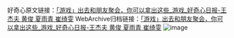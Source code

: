 好奇心原文链接：[「游戏」出去和朋友聚会，你可以拿出这些_游戏_好奇心日报-王杰夫 黄俊 夏雨青 崔绮雯](https://www.qdaily.com/articles/6237.html)
WebArchive归档链接：[「游戏」出去和朋友聚会，你可以拿出这些_游戏_好奇心日报-王杰夫 黄俊 夏雨青 崔绮雯](https://web.archive.org/web/https://www.qdaily.com/articles/6237.html)
![image](http://ww3.sinaimg.cn/large/007d5XDply1g3w9qb2adoj30vy0ghn1m)